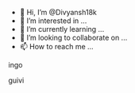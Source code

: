 - 👋 Hi, I’m @Divyansh18k
- 👀 I’m interested in ...
- 🌱 I’m currently learning ...
- 💞️ I’m looking to collaborate on ...
- 📫 How to reach me ...

<!---
Divyansh18k/Divyansh18k is a ✨ special ✨ repository because its `README.md` (this file) appears on your GitHub profile.
You can click the Preview link to take a look at your changes.
--->ingo

guivi
